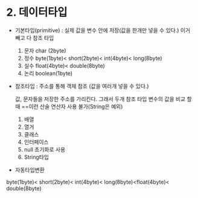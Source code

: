 # 2. 데이터타입

- 기본타입(primitive) : 실제 값을 변수 안에 저장(값을 한개만 넣을 수 있다.) 이거 빼고 다 참조 타입
  1. 문자 char (2byte)
  2. 정수 byte(1byte)< short(2byte)< int(4byte)< long(8byte)
  3. 실수 float(4byte)< double(8byte)
  4. 논리 boolean(1byte)



- 참조타입 : 주소를 통해 객체 참조 (값을 여러개 넣을 수 있다.)

  값, 문자들을 저장한 주소를 가리킨다. 그래서 두개 참조 타입 변수의 값을 비교 할 때 ==이런 산술 연산자 사용 불가(String은 예외)

  1. 배열
  2. 열거
  3. 클래스
  4. 인터페이스
  5. null 초기화로 사용
  6. String타입

  

- 자동타입변환

byte(1byte)< short(2byte)< int(4byte)< long(8byte)<float(4byte)< double(8byte)